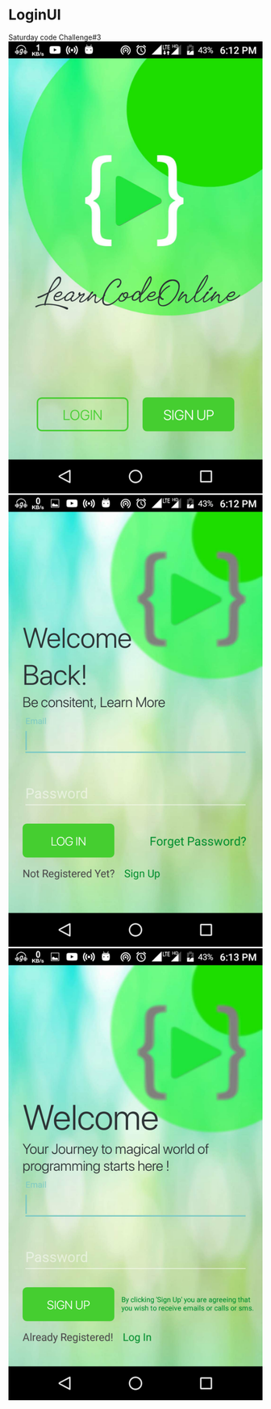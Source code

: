 # LoginUI
Saturday code Challenge#3 
![](Screenshot_20190120-181252.png)
![](Screenshot_20190120-181301.png)
![](Screenshot_20190120-181329.png)
